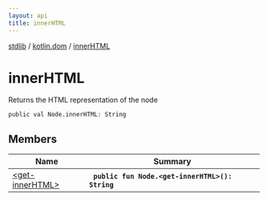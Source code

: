 ```yaml
---
layout: api
title: innerHTML
---
```

[stdlib](../../index.md) / [kotlin.dom](../index.md) / [innerHTML](index.md)

# innerHTML
Returns the HTML representation of the node
```
public val Node.innerHTML: String
```

## Members

| Name | Summary |
|------|---------|
|[&lt;get-innerHTML&gt;](_get-innerHTML_.md)|&nbsp;&nbsp;**`public fun Node.<get-innerHTML>(): String`**<br>|
